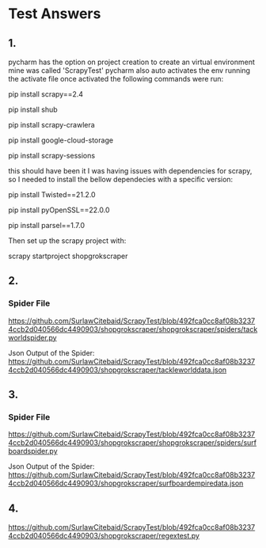 # Test Answers

## 1.
pycharm has the option on project creation to create an virtual environment mine was called 'ScrapyTest'
pycharm also auto activates the env running the activate file
once activated the following commands were run:

pip install scrapy==2.4

pip install shub

pip install scrapy-crawlera

pip install google-cloud-storage

pip install scrapy-sessions

this should have been it I was having issues with dependencies for scrapy, so I needed to install the bellow dependecies with a specific version:

pip install Twisted==21.2.0

pip install pyOpenSSL==22.0.0

pip install parsel==1.7.0


Then set up the scrapy project with:

scrapy startproject shopgrokscraper

## 2.

### Spider File
https://github.com/SurlawCitebaid/ScrapyTest/blob/492fca0cc8af08b32374ccb2d040566dc4490903/shopgrokscraper/shopgrokscraper/spiders/tackworldspider.py

Json Output of the Spider:
https://github.com/SurlawCitebaid/ScrapyTest/blob/492fca0cc8af08b32374ccb2d040566dc4490903/shopgrokscraper/tackleworlddata.json

## 3.

### Spider File
https://github.com/SurlawCitebaid/ScrapyTest/blob/492fca0cc8af08b32374ccb2d040566dc4490903/shopgrokscraper/shopgrokscraper/spiders/surfboardspider.py

Json Output of the Spider:
https://github.com/SurlawCitebaid/ScrapyTest/blob/492fca0cc8af08b32374ccb2d040566dc4490903/shopgrokscraper/surfboardempiredata.json 

## 4.
https://github.com/SurlawCitebaid/ScrapyTest/blob/492fca0cc8af08b32374ccb2d040566dc4490903/shopgrokscraper/regextest.py
